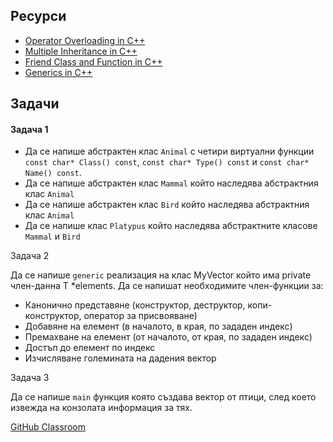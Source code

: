 ## Ресурси

- [Operator Overloading in C++](https://www.geeksforgeeks.org/operator-overloading-cpp/)
- [Multiple Inheritance in C++](https://www.geeksforgeeks.org/multiple-inheritance-in-c/)
- [Friend Class and Function in C++](https://www.geeksforgeeks.org/friend-class-function-cpp/)
- [Generics in C++](https://www.geeksforgeeks.org/generics-in-c/)

## Задачи

#### Задача 1

- Да се напишe абстрактeн клас `Animal` с четири виртуални функции `const char* Class() const`, `const char* Type() const` и `const char* Name() const`.
- Да се напише абстрактeн клас `Mammal` който наследява абстрактния клас `Animal`
- Да се напише абстрактeн клас `Bird` който наследява абстрактния клас `Animal`
- Да се напише клас `Platypus` който наследява абстрактните класове `Mammal` и `Bird`

Задача 2

Да се напише `generic` реализация на клас MyVector който има private член-данна T *elements. Да се напишат необходимите член-функции за:
- Канонично представяне (конструктор, деструктор, копи-конструктор, оператор за присвояване)
- Добавяне на елемент (в началото, в края, по зададен индекс)
- Премахване на елемент (от началото, от края, по зададен индекс)
- Достъп до елемент по индекс
- Изчисляване големината на дадения вектор

Задача 3

Да се напише `main` функция която създава вектор от птици, след което извежда на конзолата информация за тях.

[GitHub Classroom](https://classroom.github.com/a/f9KRcBn1)
